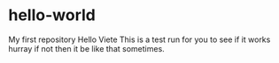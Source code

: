# hello-world
My first repository 
Hello Viete
This is a test run for you to see if it works hurray if not then it be like that sometimes.
